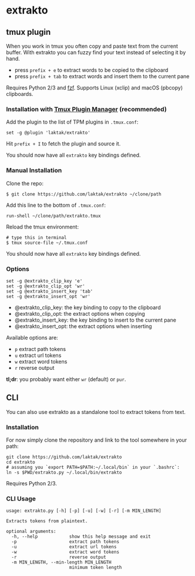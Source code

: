 
# extrakto

## tmux plugin

When you work in tmux you often copy and paste text from the current buffer. With extrakto you can fuzzy find your text instead of selecting it by hand.

- press `prefix + e` to extract words to be copied to the clipboard
- press `prefix + tab` to extract words and insert them to the current pane

Requires Python 2/3 and [fzf](https://github.com/junegunn/fzf). Supports Linux (xclip) and macOS (pbcopy) clipboards.

### Installation with [Tmux Plugin Manager](https://github.com/tmux-plugins/tpm) (recommended)

Add the plugin to the list of TPM plugins in `.tmux.conf`:

    set -g @plugin 'laktak/extrakto'

Hit `prefix + I` to fetch the plugin and source it.

You should now have all `extrakto` key bindings defined.

### Manual Installation

Clone the repo:

    $ git clone https://github.com/laktak/extrakto ~/clone/path

Add this line to the bottom of `.tmux.conf`:

    run-shell ~/clone/path/extrakto.tmux

Reload the tmux environment:

    # type this in terminal
    $ tmux source-file ~/.tmux.conf

You should now have all `extrakto` key bindings defined.

### Options

```
set -g @extrakto_clip_key 'e'
set -g @extrakto_clip_opt 'wr'
set -g @extrakto_insert_key 'tab'
set -g @extrakto_insert_opt 'wr'
```
- @extrakto_clip_key: the key binding to copy to the clipboard
- @extrakto_clip_opt: the extract options when copying
- @extrakto_insert_key: the key binding to insert to the current pane
- @extrakto_insert_opt: the extract options when inserting

Available options are:
- `p` extract path tokens
- `u` extract url tokens
- `w` extract word tokens
- `r` reverse output

**tl;dr**: you probably want either `wr` (default) or `pur`.

## CLI

You can also use extrakto as a standalone tool to extract tokens from text.

### Installation

For now simply clone the repository and link to the tool somewhere in your path:

```
git clone https://github.com/laktak/extrakto
cd extrakto
# assuming you `export PATH=$PATH:~/.local/bin` in your `.bashrc`:
ln -s $PWD/extrakto.py ~/.local/bin/extrakto
```

Requires Python 2/3.

### CLI Usage

```
usage: extrakto.py [-h] [-p] [-u] [-w] [-r] [-m MIN_LENGTH]

Extracts tokens from plaintext.

optional arguments:
  -h, --help            show this help message and exit
  -p                    extract path tokens
  -u                    extract url tokens
  -w                    extract word tokens
  -r                    reverse output
  -m MIN_LENGTH, --min-length MIN_LENGTH
                        minimum token length
```

